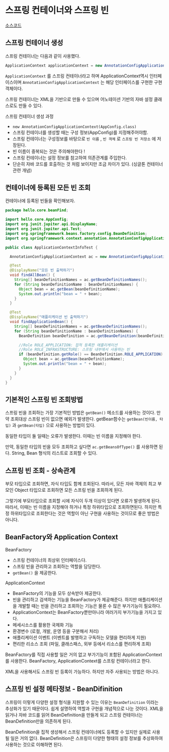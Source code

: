 # 스프링 컨테이너와 스프링 빈

[소스코드](example)

## 스프링 컨테이너 생성

스프링 컨테이너는 다음과 같이 사용했다.

```java
ApplicationContext applicationContext = new AnnotationConfigApplicationContext(AppConfig.class);
```

`ApplicationContext` 를 스프링 컨테이너라고 하며 ApplicationContext역시 인터페이스이며 `AnnotationConfigApplicationContext` 는 해당 인터페이스를 구현한 구현 객체이다.

스프링 컨테이너는 XML을 기반으로 만들 수 있으며 어노테이션 기반의 자바 설정 클래스로도 만들 수 있다.

스프링 컨테이너 생성 과정

- `new AnnotationConfigApplicationContext(AppConfig.class)`
- 스프링 컨테이너를 생성할 때는 구성 정보(AppConfig)를 지정해주어야함.
- 스프링 컨테이너는 구성정보를 바탕으로 `빈 이름` , `빈 객체` 로 `스프링 빈 저장소` 에 저장된다.
- 빈 이름이 중복되는 것은 주의해야한다 !
- 스프링 컨테이너는 설정 정보를 참고하여 의존관계를 주입한다.
- 단순히 자바 코드를 호출하는 것 처럼 보이지만 조금 차이가 있다. (싱글톤 컨테이너 관련 개념)

## 컨테이너에 등록된 모든 빈 조회

컨테이너에 등록된 빈들을 확인해보자.

```java
package hello.core.beanFind;

import hello.core.AppConfig;
import org.junit.jupiter.api.DisplayName;
import org.junit.jupiter.api.Test;
import org.springframework.beans.factory.config.BeanDefinition;
import org.springframework.context.annotation.AnnotationConfigApplicationContext;

public class ApplicationContextInfoTest {

  AnnotationConfigApplicationContext ac = new AnnotationConfigApplicationContext(AppConfig.class);

  @Test
  @DisplayName("모든 빈 출력하기")
  void findAllBean() {
    String[] beanDefinitionNames = ac.getBeanDefinitionNames();
    for (String beanDefinitionName : beanDefinitionNames) {
      Object bean = ac.getBean(beanDefinitionName);
      System.out.println("bean = " + bean);
    }
  }

  @Test
  @DisplayName("애플리케이션 빈 출력하기")
  void findApplicationBean() {
    String[] beanDefinitionNames = ac.getBeanDefinitionNames();
    for (String beanDefinitionName : beanDefinitionNames) {
      BeanDefinition beanDefinition = ac.getBeanDefinition(beanDefinitionName);

      //Role ROLE_APPLICATION: 집적 등록한 애플리케이션
      //Role ROLE_INFRASTRUCTURE: 스프링 내부에서 사용하는 빈
      if (beanDefinition.getRole() == BeanDefinition.ROLE_APPLICATION) {
        Object bean = ac.getBean(beanDefinitionName);
        System.out.println("bean = " + bean);
      }
    }
  }
}
```

## 기본적인 스프링 빈 조회방법

스프링 빈을 조회하는 가장 기본적인 방법은 `getBean()` 메소드를 사용하는 것이다.
만약 조회대상 스프링 빈이 없으면 예외가 발생한다.
getBean함수는 `getBean(빈이름, 타입)` 과 `getBean(타입)` 으로 사용하는 방법이 있다.

동일한 타입이 둘 일때는 오류가 발생한다. 이때는 빈 이름을 지정해야 한다.

만약, 동일한 타입의 빈을 모두 조회하고 싶다면 `ac.getBeansOfType()` 를 사용하면 된다. 
String, Bean 형식의 리스트로 조회할 수 있다.

## 스프링 빈 조회 - 상속관계

부모 타입으로 조회하면, 자식 타입도 함께 조회된다.
따라서, 모든 자바 객체의 최고 부모인 Object 타입으로 조회하면 모든 스프링 빈을 조회하게 된다.

그렇기에 부모타입으로 조회할 시에 자식이 두개 이상이 있다면 오류가 발생하게 된다. 따라서, 이때는 빈 이름을 지정해야 하거나 특정 하위타입으로 조회하면된다. 하지만 특정 하위타입으로 조회한다는 것은 역할이 아닌 구현을 사용하는 것이므로 좋은 방법은 아니다.

## BeanFactory와 Application Context

BeanFactory

- 스프링 컨테이너의 최상위 인터페이스다.
- 스프링 빈을 관리하고 조회하는 역할을 담당한다.
- `getBean()` 을 제공한다.

ApplicationContext

- BeanFactory의 기능을 모두 상속받아 제공한다.
- 빈을 관리하고 검색하는 기능을 BeanFactory가 제공해준다. 하지만 애플리케이션을 개발할 때는 빈을 관리하고 조회하는 기능은 물론 수 많은 부가기능이 필요하다.
- ApplicationContext는 BeanFactory뿐만아니라 여러가지 부가기능을 가지고 있다.
- 메세시소스를 활용한 국제화 기능
- 환경변수 (로컬, 개발, 운영 등을 구분해서 처리)
- 애플리케이션 이벤트 (이벤트를 발행하고 구독하는 모델을 편리하게 지원)
- 편리한 리소스 조회 (파일, 클래스패스, 외부 등에서 리소스를 편리하게 조회)

BeanFactory를 직접 사용할 일은 거의 없고 부가기능이 포함된 ApplicationContext를 사용한다.
BeanFactory, ApplicationContext를 스프링 컨테이너라고 한다.

XML을 사용해서도 스프링 빈 등록이 가능하다. 하지만 자주 사용되는 방법은 아니다.

## 스프링 빈 설정 메타정보 - BeanDifinition

스프링이 이렇게 다양한 설정 형식을 지원할 수 있는 이유는 `BeanDefinition` 이라는 추상화가 있기 때문이다.
쉽게 설명하여 역할과 구현을 개념적으로 나눈 것이다. XML을 읽거나 자바 코드를 읽어 BeanDefinition을 만들게 되고 스프링 컨테이너는 BeanDefinition만을 의존하게 된다.

BeanDefinition을 집적 생성해서 스프링 컨테이너에도 등록할 수 있지만 실제로 사용될 일은 거의 없다.
BeanDefinition은 스프링이 다양한 형태의 설정 정보를 추상화하여 사용하는 것으로 이해하면 된다.